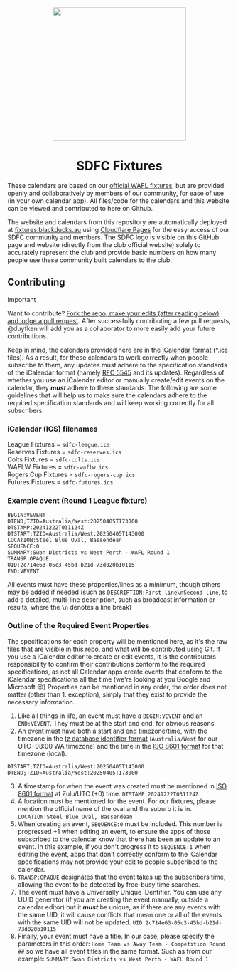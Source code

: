 <div align="center">
    <img src="https://swandistrictsfc.com.au/wp-content/uploads/2025/03/logo-swan-hd.png" alt="" width="300" height="300">
    <h1>SDFC Fixtures</h1>
</div>

These calendars are based on our [official WAFL fixtures](https://wafl.com.au/fixtures-and-results), but are provided openly and collaboratively by members of our community, for ease of use (in your own calendar app). All files/code for the calendars and this website can be viewed and contributed to here on Github.

The website and calendars from this repository are automatically deployed at [fixtures.blackducks.au](https://fixtures.blackducks.au/) using [Cloudflare Pages](https://pages.cloudflare.com/) for the easy access of our SDFC community and members. The SDFC logo is visible on this GitHub page and website (directly from the club official website) solely to accurately represent the club and provide basic numbers on how many people use these community built calendars to the club.

## Contributing

> [!IMPORTANT]
> Want to contribute? [Fork the repo, make your edits (after reading below) and lodge a pull request](https://docs.github.com/en/pull-requests/collaborating-with-pull-requests/proposing-changes-to-your-work-with-pull-requests/creating-a-pull-request-from-a-fork). After successfully contributing a few pull requests, @duyfken will add you as a collaborator to more easily add your future contributions.

Keep in mind, the calendars provided here are in the [iCalendar](https://en.wikipedia.org/wiki/ICalendar) format (*.ics files). As a result, for these calendars to work correctly when people subscribe to them, any updates must adhere to the specification standards of the iCalendar format (namely [RFC 5545](https://datatracker.ietf.org/doc/html/rfc5545) and its updates). Regardless of whether you use an iCalendar editor or manually create/edit events on the calendar, they **_must_** adhere to these standards. The following are some guidelines that will help us to make sure the calendars adhere to the required specification standards and will keep working correctly for all subscribers.

### iCalendar (ICS) filenames
League Fixtures = `sdfc-league.ics`  
Reserves Fixtures = `sdfc-reserves.ics`  
Colts Fixtures = `sdfc-colts.ics`  
WAFLW Fixtures = `sdfc-waflw.ics`  
Rogers Cup Fixtures = `sdfc-rogers-cup.ics`  
Futures Fixtures = `sdfc-futures.ics`

### Example event (Round 1 League fixture)
```
BEGIN:VEVENT
DTEND;TZID=Australia/West:20250405T173000
DTSTAMP:20241222T031124Z
DTSTART;TZID=Australia/West:20250405T143000
LOCATION:Steel Blue Oval, Bassendean
SEQUENCE:0
SUMMARY:Swan Districts vs West Perth - WAFL Round 1
TRANSP:OPAQUE
UID:2c714e63-05c3-45bd-b21d-73d020b10115
END:VEVENT
```
All events must have these properties/lines as a minimum, though others may be added if needed (such as `DESCRIPTION:First line\nSecond line`,  to add a detailed, multi-line description, such as broadcast information or results, where the `\n` denotes a line break)

### Outline of the Required Event Properties
The specifications for each property will be mentioned here, as it's the raw files that are visible in this repo, and what will be contributed using Git. If you use a iCalendar editor to create or edit events, it is the contributors responsibility to confirm their contributions conform to the required specifications, as not all Calendar apps create events that conform to the iCalendar specifications all the time (we're looking at you Google and Microsoft :wink:) Properties can be mentioned in any order, the order does not matter (other than 1. exception), simply that they exist to provide the necessary information.
1. Like all things in life, an event must have a `BEGIN:VEVENT` and an `END:VEVENT`. They must be at the start and end, for obvious reasons.
2. An event must have both a start and end timezone/time, with the timezone in the [tz database identifier format](https://en.wikipedia.org/wiki/List_of_tz_database_time_zones) (`Australia/West` for our UTC+08:00 WA timezone) and the time in the [ISO 8601 format](https://en.wikipedia.org/wiki/ISO_8601) for that timezone (local).
```
DTSTART;TZID=Australia/West:20250405T143000
DTEND;TZID=Australia/West:20250405T173000
```
3. A timestamp for when the event was created must be mentioned in [ISO 8601 format](https://en.wikipedia.org/wiki/ISO_8601) at Zulu/UTC (+0) time. `DTSTAMP:20241222T031124Z`
4. A location must be mentioned for the event. For our fixtures, please mention the official name of the oval and the suburb it is in. `LOCATION:Steel Blue Oval, Bassendean`
5. When creating an event, `SEQUENCE:0` must be included. This number is progressed +1 when editing an event, to ensure the apps of those subscribed to the calendar know that there has been an update to an event. In this example, if you don't progress it to `SEQUENCE:1` when editing the event, apps that don't correctly conform to the iCalendar specifications may not provide your edit to people subscribed to the calendar.
6. `TRANSP:OPAQUE` designates that the event takes up the subscribers time, allowing the event to be detected by free-busy time searches.
7. The event must have a Universally Unique IDentifier. You can use any UUID generator (if you are creating the event manually, outside a calendar editor) but it **_must_** be unique, as if there are any events with the same UID, it will cause conflicts that mean one or all of the events with the same UID will not be updated. `UID:2c714e63-05c3-45bd-b21d-73d020b10115`
8. Finally, your event must have a title. In our case, please specify the parameters in this order: `Home Team vs Away Team - Competition Round ##` so we have all event titles in the same format. Such as from our example: `SUMMARY:Swan Districts vs West Perth - WAFL Round 1`
